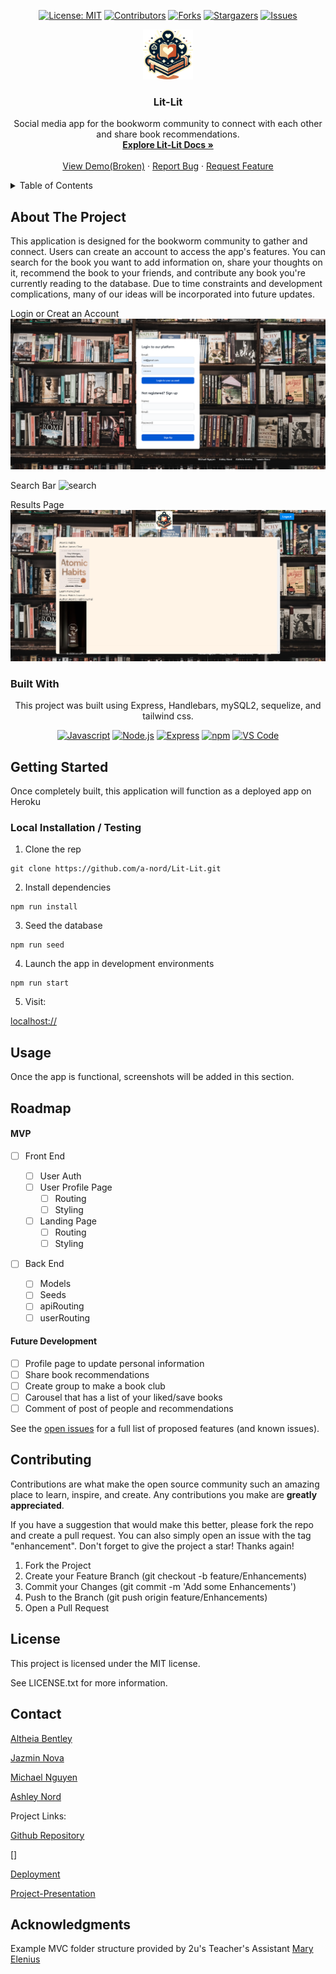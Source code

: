 <div align="center">

  <!-- Add badges using the following format: -->
  <!-- ![Name](urlToShieldHere)(urlToGithubHere) -->

[![License: MIT](https://img.shields.io/badge/License-MIT-yellow.svg)](https://opensource.org/licenses/MIT)
[![Contributors](https://img.shields.io/github/contributors/404pandas/fun_with_yen.svg?style=plastic&logo=appveyor)](https://github.com/a-nord/Lit-Lit/graphs/contributors)
[![Forks](https://img.shields.io/github/forks/404pandas/fun_with_yen.svg?style=plastic&logo=appveyor)](https://github.com/a-nord/Lit-Lit/network/members)
[![Stargazers](https://img.shields.io/github/stars/404pandas/fun_with_yen.svg?style=plastic&logo=appveyor)](https://github.com/a-nord/Lit-Lit/stargazers)
[![Issues](https://img.shields.io/github/issues/404pandas/fun_with_yen.svg?style=plastic&logo=appveyor)](https://github.com/a-nord/Lit-Lit/issues)

</div>

<!-- PROJECT LOGO -->

<div align="center">
  <a href="https://github.com/a-nord/Lit-Lit">
    <img src="public/images/Lit-Lit-logo.png" alt="Logo" width="80" height="80">
  </a>
  
  <h3 align="center">Lit-Lit</h3>

  <p align="center">
    Social media app for the bookworm community to connect with each other and share book recommendations.    <br />
    <a href="https://github.com/a-nord/Lit-Lit"><strong>Explore Lit-Lit Docs »</strong></a>
    <br />
    <br />
    <!-- !!!IMPORTANT!!! add your deployment link here -->
    <a href="https://github.com/a-nord/Lit-Lit">View Demo(Broken)</a>
    ·
    <a href="https://github.com/a-nord/Lit-Lit/issues">Report Bug</a>
    ·
    <a href="https://github.com/a-nord/Lit-Lit/issues">Request Feature</a>

  </p>
</div>

<!-- TABLE OF CONTENTS -->
<details>
  <summary>Table of Contents</summary>
  <ol>
    <li>
      <a href="#about-the-project">About The Project</a>
      <ul>
        <li><a href="#built-with">Built With</a></li>
      </ul>
    </li>
    <li>
      <a href="#getting-started">Getting Started</a>
      <ul>
        <li><a href="#installation">Installation</a></li>
      </ul>
    </li>
    <li><a href="#usage">Usage</a></li>
    <li><a href="#roadmap">Roadmap</a></li>
    <li><a href="#contributing">Contributing</a></li>
    <li><a href="#license">License</a></li>
    <li><a href="#contact">Contact</a></li>
    <li><a href="#acknowledgments">Acknowledgments</a></li>
  </ol>
</details>

<!-- ABOUT THE PROJECT -->

## About The Project

This application is designed for the bookworm community to gather and connect. Users can create an account to access the app's features. You can search for the book you want to add information on, share your thoughts on it, recommend the book to your friends, and contribute any book you're currently reading to the database. Due to time constraints and development complications, many of our ideas will be incorporated into future updates.

Login or Creat an Account
![login](public/images/loginpage.PNG)

Search Bar
![search](public/images/search.PNG)

Results Page
![results](public/images/results.PNG)

<!--  -->

### Built With

<div align="center">
This project was built using Express, Handlebars, mySQL2, sequelize, and tailwind css.

<!-- TODO -->

[![Javascript](https://img.shields.io/badge/Language-JavaScript-ff0000?style=plastic&logo=JavaScript&logoWidth=10)](https://javascript.info/)
[![Node.js](https://img.shields.io/badge/Framework-Node.js-ff0000?style=plastic&logo=Node.js&logoWidth=10)](https://nodejs.org/en/)
[![Express](https://img.shields.io/badge/Framework-Express-80ff00?style=plastic&logo=Express&logoWidth=10)](https://expressjs.com/)
[![npm](https://img.shields.io/badge/Tools-npm-ff0000?style=plastic&logo=npm&logoWidth=10)](https://www.npmjs.com/)
[![VS Code](https://img.shields.io/badge/IDE-VSCode-ff0000?style=plastic&logo=VisualStudioCode&logoWidth=10)](https://code.visualstudio.com/docs)

</div>

<!-- GETTING STARTED -->

## Getting Started

Once completely built, this application will function as a deployed app on Heroku

### Local Installation / Testing

1. Clone the rep

```
git clone https://github.com/a-nord/Lit-Lit.git
```

2. Install dependencies

```
npm run install
```

3. Seed the database

```
npm run seed
```

4. Launch the app in development environments

```
npm run start
```

5. Visit:

[localhost://]()

<!-- USAGE EXAMPLES -->

## Usage

Once the app is functional, screenshots will be added in this section.

<!-- ROADMAP -->

## Roadmap

#### MVP

<!-- This is a nested check-box that displays a nice checked or unchecked list on your Github repo to show your visitor's a quick road map! -->

- [ ] Front End

  - [ ] User Auth
  - [ ] User Profile Page
    - [ ] Routing
    - [ ] Styling
  - [ ] Landing Page
    - [ ] Routing
    - [ ] Styling

- [ ] Back End
  - [ ] Models
  - [ ] Seeds
  - [ ] apiRouting
  - [ ] userRouting

#### Future Development

- [ ] Profile page to update personal information
- [ ] Share book recommendations
- [ ] Create group to make a book club
- [ ] Carousel that has a list of your liked/save books
- [ ] Comment of post of people and recommendations

See the [open issues](https://github.com/a-nord/Lit-Lit/issues) for a full list of proposed features (and known issues).

<!-- CONTRIBUTING -->

## Contributing

Contributions are what make the open source community such an amazing place to learn, inspire, and create. Any contributions you make are **greatly appreciated**.

If you have a suggestion that would make this better, please fork the repo and create a pull request. You can also simply open an issue with the tag "enhancement".
Don't forget to give the project a star! Thanks again!

1. Fork the Project
2. Create your Feature Branch (git checkout -b feature/Enhancements)
3. Commit your Changes (git commit -m 'Add some Enhancements')
4. Push to the Branch (git push origin feature/Enhancements)
5. Open a Pull Request

<!-- LICENSE -->

## License

This project is licensed under the MIT license.

See LICENSE.txt for more information.

<!-- CONTACT -->

## Contact

<!-- Add your name, portfolio link, and email if you would like here -->

[Altheia Bentley](https://github.com/Aricoria10)

[Jazmin Nova](https://github.com/Jazminnova)

[Michael Nguyen](https://github.com/MikeNguyen1092)

[Ashley Nord](https://github.com/a-nord)

Project Links:

[Github Repository](https://github.com/a-nord/Lit-Lit)

[]

<!-- !!!IMPORTANT!!! add your deployment link here -->

[Deployment](https://lit-lit-5480ca7bfcf5.herokuapp.com/)

[Project-Presentation](https://docs.google.com/presentation/d/14zCdEt8_-C71gycaTthJQamFR6o2HKmYp2TwuQXr-Rw/edit?usp=sharing)

<!-- ACKNOWLEDGMENTS -->

## Acknowledgments

Example MVC folder structure provided by 2u's Teacher's Assistant [Mary Elenius](https://maryelenius.com/d20)
